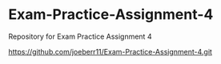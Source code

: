 # Exam-Practice-Assignment-4
Repository for Exam Practice Assignment 4

https://github.com/joeberr11/Exam-Practice-Assignment-4.git
